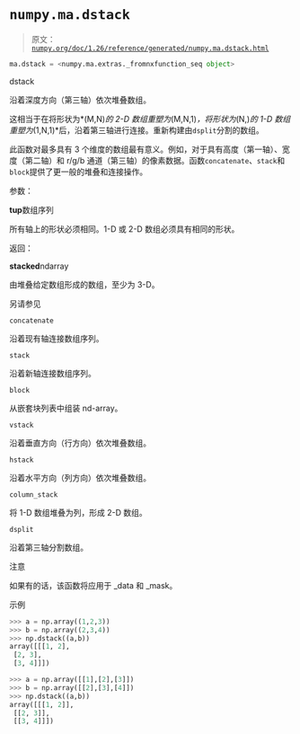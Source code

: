 # `numpy.ma.dstack`

> 原文：[`numpy.org/doc/1.26/reference/generated/numpy.ma.dstack.html`](https://numpy.org/doc/1.26/reference/generated/numpy.ma.dstack.html)

```py
ma.dstack = <numpy.ma.extras._fromnxfunction_seq object>
```

dstack

沿着深度方向（第三轴）依次堆叠数组。

这相当于在将形状为*(M,N)*的 2-D 数组重塑为*(M,N,1)*，将形状为*(N,)*的 1-D 数组重塑为*(1,N,1)*后，沿着第三轴进行连接。重新构建由`dsplit`分割的数组。

此函数对最多具有 3 个维度的数组最有意义。例如，对于具有高度（第一轴）、宽度（第二轴）和 r/g/b 通道（第三轴）的像素数据。函数`concatenate`、`stack`和`block`提供了更一般的堆叠和连接操作。

参数：

**tup**数组序列

所有轴上的形状必须相同。1-D 或 2-D 数组必须具有相同的形状。

返回：

**stacked**ndarray

由堆叠给定数组形成的数组，至少为 3-D。

另请参见

`concatenate`

沿着现有轴连接数组序列。

`stack`

沿着新轴连接数组序列。

`block`

从嵌套块列表中组装 nd-array。

`vstack`

沿着垂直方向（行方向）依次堆叠数组。

`hstack`

沿着水平方向（列方向）依次堆叠数组。

`column_stack`

将 1-D 数组堆叠为列，形成 2-D 数组。

`dsplit`

沿着第三轴分割数组。

注意

如果有的话，该函数将应用于 _data 和 _mask。

示例

```py
>>> a = np.array((1,2,3))
>>> b = np.array((2,3,4))
>>> np.dstack((a,b))
array([[[1, 2],
 [2, 3],
 [3, 4]]]) 
```

```py
>>> a = np.array([[1],[2],[3]])
>>> b = np.array([[2],[3],[4]])
>>> np.dstack((a,b))
array([[[1, 2]],
 [[2, 3]],
 [[3, 4]]]) 
```
